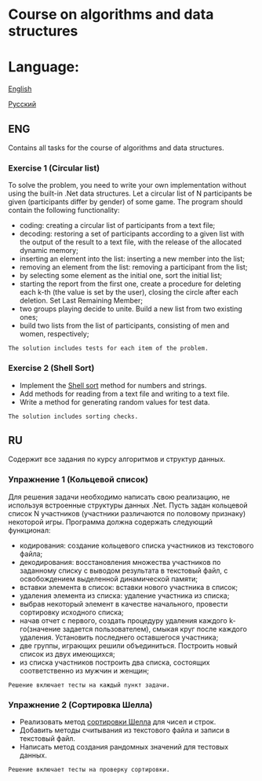 # Course on algorithms and data structures
# Language:
[English](https://github.com/l0w0l-Y/algorithms-and-data-structures-course#eng)

[Русский](https://github.com/l0w0l-Y/algorithms-and-data-structures-course#ru)
## ENG
Contains all tasks for the course of algorithms and data structures.
### Exercise 1 (Circular list)
To solve the problem, you need to write your own implementation without using the built-in .Net data structures.
Let a circular list of N participants be given (participants differ by gender) of some game. The program should contain the following functionality:
* coding: creating a circular list of participants from a text file;
* decoding: restoring a set of participants according to a given list with the output of the result to a text file, with the release of the allocated dynamic memory;
* inserting an element into the list: inserting a new member into the list;
* removing an element from the list: removing a participant from the list;
* by selecting some element as the initial one, sort the initial list;
* starting the report from the first one, create a procedure for deleting each k-th (the value is set by the user), closing the circle after each deletion. Set Last Remaining Member;
* two groups playing decide to unite. Build a new list from two existing ones;
* build two lists from the list of participants, consisting of men and women, respectively;

`The solution includes tests for each item of the problem.`

### Exercise 2 (Shell Sort)
* Implement the [Shell sort](https://en.wikipedia.org/wiki/Shellsort) method for numbers and strings.
* Add methods for reading from a text file and writing to a text file.
* Write a method for generating random values for test data.

`The solution includes sorting checks.`

## RU
Содержит все задания по курсу алгоритмов и структур данных.
### Упражнение 1 (Кольцевой список)
Для решения задачи необходимо написать свою реализацию, не используя встроенные структуры данных .Net.
Пусть задан кольцевой список N участников (участники различаются по половому признаку) некоторой игры. Программа должна содержать следующий функционал:
*	кодирования: создание кольцевого списка участников из текстового файла;
*	декодирования: восстановления множества участников по заданному списку с выводом результата в текстовый файл, с освобождением выделенной динамической памяти;
*	вставки элемента в список:  вставки нового участника в список;
*	удаления элемента из списка: удаление участника из списка;
*	выбрав некоторый элемент в качестве начального, провести сортировку исходного списка;
*	начав отчет с первого, создать процедуру удаления каждого k-го(значение задается пользователем), смыкая круг после каждого удаления. Установить последнего оставшегося участника;
*	две группы, играющих решили объединиться. Построить новый список из двух имеющихся; 
*	из списка участников построить два списка, состоящих соответственно из мужчин и женщин;

`Решение включает тесты на каждый пункт задачи.`
### Упражнение 2 (Сортировка Шелла)
* Реализовать метод [сортировки Шелла](https://ru.wikipedia.org/wiki/%D0%A1%D0%BE%D1%80%D1%82%D0%B8%D1%80%D0%BE%D0%B2%D0%BA%D0%B0_%D0%A8%D0%B5%D0%BB%D0%BB%D0%B0) для чисел и строк. 
* Добавить методы считывания из текстового файла и записи в текстовый файл.
* Написать метод создания рандомных значений для тестовых данных. 

`Решение включает тесты на проверку сортировки.`
